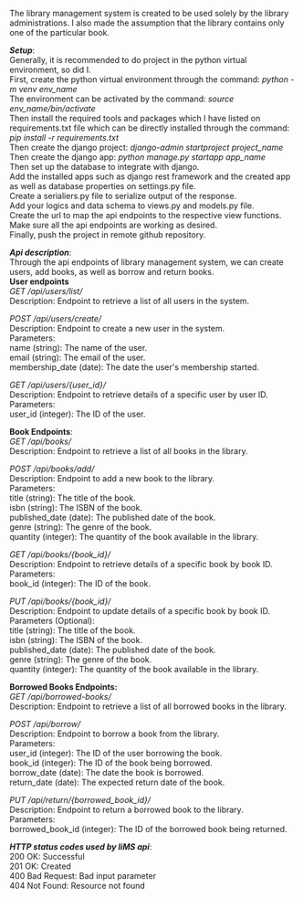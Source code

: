 The library management system is created to be used solely by the library administrations. I also made the assumption that the library contains only one of the particular book.  
  
***Setup***:  
Generally, it is recommended to do project in the python virtual environment, so did I.  
First, create the python virtual environment through the command: *python -m venv env_name*  
The environment can be activated by the command: *source env_name/bin/activate*  
Then install the required tools and packages which I have listed on requirements.txt file which can be directly installed through the command: *pip install -r requirements.txt*  
Then create the django project: *django-admin startproject project_name*  
Then create the django app: *python manage.py startapp app_name*  
Then set up the database to integrate with django.  
Add the installed apps such as django rest framework and the created app as well as database properties on settings.py file.  
Create a serialiers.py file to serialize output of the response.  
Add your logics and data schema to views.py and models.py file.  
Create the url to map the api endpoints to the respective view functions.  
Make sure all the api endpoints are working as desired.  
Finally, push the project in remote github repository.  
  
***Api description***:  
Through the api endpoints of library management system, we can create users, add books, as well as borrow and return books.  
**User endpoints**  
*GET /api/users/list/*  
Description: Endpoint to retrieve a list of all users in the system.  
  
*POST /api/users/create/*  
Description: Endpoint to create a new user in the system.  
Parameters:  
name (string): The name of the user.  
email (string): The email of the user.  
membership_date (date): The date the user's membership started.  
  
*GET /api/users/{user_id}/*  
Description: Endpoint to retrieve details of a specific user by user ID.  
Parameters:  
user_id (integer): The ID of the user.  
  
**Book Endpoints**:  
*GET /api/books/*  
Description: Endpoint to retrieve a list of all books in the library.  
  
*POST /api/books/add/*  
Description: Endpoint to add a new book to the library.  
Parameters:  
title (string): The title of the book.  
isbn (string): The ISBN of the book.  
published_date (date): The published date of the book.  
genre (string): The genre of the book.  
quantity (integer): The quantity of the book available in the library.  
  
*GET /api/books/{book_id}/*  
Description: Endpoint to retrieve details of a specific book by book ID.  
Parameters:  
book_id (integer): The ID of the book.  
  
*PUT /api/books/{book_id}/*  
Description: Endpoint to update details of a specific book by book ID.  
Parameters (Optional):  
title (string): The title of the book.  
isbn (string): The ISBN of the book.  
published_date (date): The published date of the book.  
genre (string): The genre of the book.  
quantity (integer): The quantity of the book available in the library.  
  
**Borrowed Books Endpoints:**  
*GET /api/borrowed-books/*  
Description: Endpoint to retrieve a list of all borrowed books in the library.  
  
*POST /api/borrow/*  
Description: Endpoint to borrow a book from the library.  
Parameters:  
user_id (integer): The ID of the user borrowing the book.  
book_id (integer): The ID of the book being borrowed.  
borrow_date (date): The date the book is borrowed.  
return_date (date): The expected return date of the book.  
  
*PUT /api/return/{borrowed_book_id}/*  
Description: Endpoint to return a borrowed book to the library.  
Parameters:  
borrowed_book_id (integer): The ID of the borrowed book being returned.  
  
***HTTP status codes used by liMS api***:  
200 OK: Successful  
201 OK: Created  
400 Bad Request: Bad input parameter  
404 Not Found: Resource not found  
